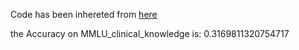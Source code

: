 Code has been inhereted from [here](https://github.com/nyuolab/MedMobile/tree/main/Evaluation)

the Accuracy on MMLU_clinical_knowledge is: 0.3169811320754717
